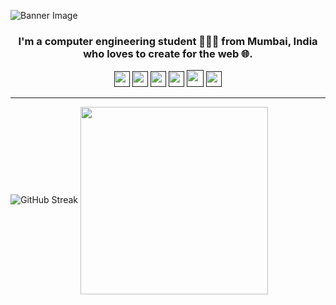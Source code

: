![Banner Image](https://imgur.com/xyRNNGS.png)
<h3 align="center">I'm a computer engineering student 👨🏻‍💻 from Mumbai, India who loves to create for the web 🌐.</h3>

<p align="center">
  <a href="" target="_blank"><img height="25" src = "https://img.shields.io/badge/gmail-c14438?&style=for-the-badge&logo=gmail&logoColor=white"></a>
  <a href="" target="_blank"><img height="25" src = "https://img.shields.io/badge/-LinkedIn-0e76a8?style=for-the-badge&logo=Linkedin&logoColor=white"></a>
  <a href="" target="_blank"><img height="25" src = "https://img.shields.io/badge/Website-3b5998?style=for-the-badge&logo=google-chrome&logoColor=white"></a>
  <a href="" target="_blank"><img height="25" src = "https://img.shields.io/badge/-Twitter-00acee?style=for-the-badge&logo=Twitter&logoColor=white"></a>
  <a href="" target="_blank"><img height="27" src = "https://img.shields.io/badge/DEV.TO-%230A0A0A.svg?&style=for-the-badge&logo=dev-dot-to&logoColor=white"></a>
  <a href="" target="_blank"><img height="25" src = "https://img.shields.io/badge/-Telegram-0088cc?style=for-the-badge&logo=Telegram&logoColor=white"></a>
</p>

----


![GitHub Streak](https://github-readme-streak-stats.herokuapp.com/?user=itsnitinr&theme=tokyonight&hide_border=true)
<img align="center" width="300" src="https://sauravmh.com/static/media/greeting.03af3652.gif" />
